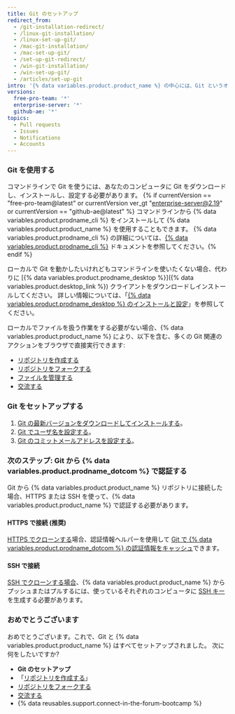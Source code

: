 ```yaml
---
title: Git のセットアップ
redirect_from:
  - /git-installation-redirect/
  - /linux-git-installation/
  - /linux-set-up-git/
  - /mac-git-installation/
  - /mac-set-up-git/
  - /set-up-git-redirect/
  - /win-git-installation/
  - /win-set-up-git/
  - /articles/set-up-git
intro: '{% data variables.product.product_name %} の中心には、Git というオープンソースバージョンコントロールシステム (VCS) があります。 Git は、{% data variables.product.product_name %} に関連してローカルコンピュータで発生するすべての動作の根本を担っています。'
versions:
  free-pro-team: '*'
  enterprise-server: '*'
  github-ae: '*'
topics:
  - Pull requests
  - Issues
  - Notifications
  - Accounts
---
```


### Git を使用する

コマンドラインで Git を使うには、あなたのコンピュータに Git をダウンロードし、インストールし、設定する必要があります。 {% if currentVersion == "free-pro-team@latest" or currentVersion ver_gt "enterprise-server@2.19" or currentVersion == "github-ae@latest" %} コマンドラインから {% data variables.product.prodname_cli %} をインストールして {% data variables.product.product_name %} を使用することもできます。 {% data variables.product.prodname_cli %} の詳細については、[{% data variables.product.prodname_cli %}](https://cli.github.com/manual/) ドキュメントを参照してください。{% endif %}

ローカルで Git を動かしたいけれどもコマンドラインを使いたくない場合、代わりに [{% data variables.product.prodname_desktop %}]({% data variables.product.desktop_link %}) クライアントをダウンロードしインストールしてください。  詳しい情報については、「[{% data variables.product.prodname_desktop %} のインストールと設定](/desktop/installing-and-configuring-github-desktop/)」を参照してください。

ローカルでファイルを扱う作業をする必要がない場合、{% data variables.product.product_name %} により、以下を含む、多くの Git 関連のアクションをブラウザで直接実行できます:

- [リポジトリを作成する](/articles/create-a-repo)
- [リポジトリをフォークする](/articles/fork-a-repo)
- [ファイルを管理する](/articles/managing-files-on-github/)
- [交流する](/articles/be-social)

### Git をセットアップする

1. [Git の最新バージョンをダウンロードしてインストールする](https://git-scm.com/downloads)。
2. [Git でユーザ名を設定する](/github/getting-started-with-github/setting-your-username-in-git)。
3. [Git のコミットメールアドレスを設定する](/articles/setting-your-commit-email-address)。

### 次のステップ: Git から {% data variables.product.prodname_dotcom %} で認証する

Git から {% data variables.product.product_name %} リポジトリに接続した場合、HTTPS または SSH を使って、{% data variables.product.product_name %} で認証する必要があります。

#### HTTPS で接続 (推奨)

[HTTPS でクローンする](/github/getting-started-with-github/about-remote-repositories/#cloning-with-https-urls)場合、認証情報ヘルパーを使用して [Git で {% data variables.product.prodname_dotcom %} の認証情報をキャッシュ](/github/getting-started-with-github/caching-your-github-credentials-in-git)できます。

#### SSH で接続

[SSH でクローンする場合](/github/getting-started-with-github/about-remote-repositories/#cloning-with-ssh-urls)、{% data variables.product.product_name %} からプッシュまたはプルするには、使っているそれぞれのコンピュータに [SSH キー](/articles/generating-a-new-ssh-key-and-adding-it-to-the-ssh-agent)を生成する必要があります。

### おめでとうございます

おめでとうございます。これで、Git と {% data variables.product.product_name %} はすべてセットアップされました。 次に何をしたいですか?

- **Git のセットアップ**
- 「[リポジトリを作成する](/articles/create-a-repo)」
- [リポジトリをフォークする](/articles/fork-a-repo)
- [交流する](/articles/be-social)
- {% data reusables.support.connect-in-the-forum-bootcamp %}
